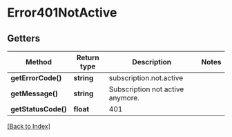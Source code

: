 # Error401NotActive

## Getters

Method | Return type | Description | Notes
------------ | ------------- | ------------- | -------------
**getErrorCode()** | **string** | subscription.not.active |
**getMessage()** | **string** | Subscription not active anymore. |
**getStatusCode()** | **float** | 401 |

[[Back to Index]](../index.md)

